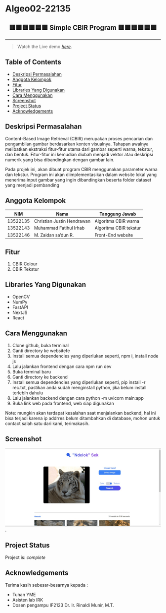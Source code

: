 # Algeo02-22135

<h2 align="center">
  🟥🟧🟨🟩🟦🟪 Simple CBIR Program 🟥🟧🟨🟩🟦🟪 <br/>
</h2>
<hr>

> Watch the Live demo [_here_](https://youtu.be/4xGEtr984sA?si=t4HYkChpMQwviq6U).

## Table of Contents

- [Deskripsi Permasalahan](#Deksripsi-Permasalahan)
- [Anggota Kelompok](#Anggota-Kelompok)
- [Fitur](#Fitur)
- [Libraries Yang Digunakan](#Libraries-Yang-Digunakan)
- [Cara Menggunakan](#Cara-Menggunakan)
- [Screenshot](#Screenshot)
- [Project Status](#project-status)
- [Acknowledgements](#acknowledgements)

## Deskripsi Permasalahan

Content-Based Image Retrieval (CBIR) merupakan proses pencarian dan pengambilan gambar berdasarkan konten visualnya. Tahapan awalnya melibatkan ekstraksi fitur-fitur utama dari gambar seperti warna, tekstur, dan bentuk. Fitur-fitur ini kemudian diubah menjadi vektor atau deskripsi numerik yang bisa dibandingkan dengan gambar lain.

Pada projek ini, akan dibuat program CBIR menggunakan parameter warna dan tekstur. Program ini akan diimplementasikan dalam website lokal yang menerima input gambar yang ingin dibandingkan beserta folder dataset yang menjadi pembanding

## Anggota Kelompok

| NIM      | Nama                       | Tanggung Jawab         |
| -------- | -------------------------- | ---------------------- |
| 13522135 | Christian Justin Hendrawan | Algoritma CBIR warna   |
| 13522143 | Muhammad Fatihul Irhab     | Algoritma CBIR tekstur |
| 13522146 | M. Zaidan sa’dun R.        | Front-End website      |

## Fitur

1. CBIR Colour
2. CBIR Tekstur

## Libraries Yang Digunakan

- OpenCV
- NumPy
- FastAPI
- NextJS
- React

## Cara Menggunakan

1. Clone github, buka terminal
2. Ganti directory ke websitefe
3. Install semua dependencies yang diperlukan seperti, npm i, install node js
4. Lalu jalankan frontend dengan cara npm run dev
5. Buka terminal baru
6. Ganti directory ke backend
7. Install semua dependencies yang diperlukan seperti, pip install -r rec.txt, pastikan anda sudah menginstall python, jika belum install terlebih dahulu
8. Lalu jalankan backend dengan cara python -m uvicorn main:app
9. Buka link web pada frontend, web siap digunakan

Note: mungkin akan terdapat kesalahan saat menjalankan backend, hal ini bisa terjadi karena ip addrres belum ditambahkan di database, mohon untuk contact salah satu dari kami, terimakasih.

## Screenshot

![Tampilan Web](./img/tampilanWebsite.png).

## Project Status

Project is: _complete_

## Acknowledgements

Terima kasih sebesar-besarnya kepada :

- Tuhan YME
- Asisten lab IRK
- Dosen pengampu IF2123 Dr. Ir. Rinaldi Munir, M.T.
